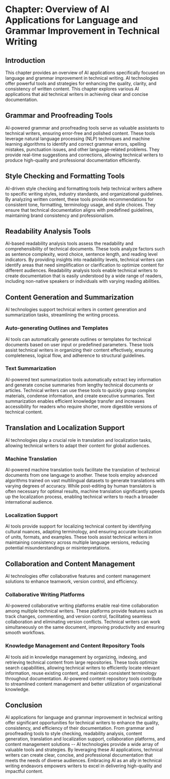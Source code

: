 Chapter: Overview of AI Applications for Language and Grammar Improvement in Technical Writing
==============================================================================================

Introduction
------------

This chapter provides an overview of AI applications specifically focused on language and grammar improvement in technical writing. AI technologies offer powerful tools and strategies for enhancing the quality, clarity, and consistency of written content. This chapter explores various AI applications that aid technical writers in achieving clear and concise documentation.

Grammar and Proofreading Tools
------------------------------

AI-powered grammar and proofreading tools serve as valuable assistants to technical writers, ensuring error-free and polished content. These tools leverage natural language processing (NLP) techniques and machine learning algorithms to identify and correct grammar errors, spelling mistakes, punctuation issues, and other language-related problems. They provide real-time suggestions and corrections, allowing technical writers to produce high-quality and professional documentation efficiently.

Style Checking and Formatting Tools
-----------------------------------

AI-driven style checking and formatting tools help technical writers adhere to specific writing styles, industry standards, and organizational guidelines. By analyzing written content, these tools provide recommendations for consistent tone, formatting, terminology usage, and style choices. They ensure that technical documentation aligns with predefined guidelines, maintaining brand consistency and professionalism.

Readability Analysis Tools
--------------------------

AI-based readability analysis tools assess the readability and comprehensibility of technical documents. These tools analyze factors such as sentence complexity, word choice, sentence length, and reading level indicators. By providing insights into readability levels, technical writers can identify areas that need simplification or clarification to optimize content for different audiences. Readability analysis tools enable technical writers to create documentation that is easily understood by a wide range of readers, including non-native speakers or individuals with varying reading abilities.

Content Generation and Summarization
------------------------------------

AI technologies support technical writers in content generation and summarization tasks, streamlining the writing process.

### Auto-generating Outlines and Templates

AI tools can automatically generate outlines or templates for technical documents based on user input or predefined parameters. These tools assist technical writers in organizing their content effectively, ensuring completeness, logical flow, and adherence to structural guidelines.

### Text Summarization

AI-powered text summarization tools automatically extract key information and generate concise summaries from lengthy technical documents or articles. Technical writers can use these tools to quickly grasp complex materials, condense information, and create executive summaries. Text summarization enables efficient knowledge transfer and increases accessibility for readers who require shorter, more digestible versions of technical content.

Translation and Localization Support
------------------------------------

AI technologies play a crucial role in translation and localization tasks, allowing technical writers to adapt their content for global audiences.

### Machine Translation

AI-powered machine translation tools facilitate the translation of technical documents from one language to another. These tools employ advanced algorithms trained on vast multilingual datasets to generate translations with varying degrees of accuracy. While post-editing by human translators is often necessary for optimal results, machine translation significantly speeds up the localization process, enabling technical writers to reach a broader international audience.

### Localization Support

AI tools provide support for localizing technical content by identifying cultural nuances, adapting terminology, and ensuring accurate localization of units, formats, and examples. These tools assist technical writers in maintaining consistency across multiple language versions, reducing potential misunderstandings or misinterpretations.

Collaboration and Content Management
------------------------------------

AI technologies offer collaborative features and content management solutions to enhance teamwork, version control, and efficiency.

### Collaborative Writing Platforms

AI-powered collaborative writing platforms enable real-time collaboration among multiple technical writers. These platforms provide features such as track changes, commenting, and version control, facilitating seamless collaboration and eliminating version conflicts. Technical writers can work simultaneously on the same document, improving productivity and ensuring smooth workflows.

### Knowledge Management and Content Repository Tools

AI tools aid in knowledge management by organizing, indexing, and retrieving technical content from large repositories. These tools optimize search capabilities, allowing technical writers to efficiently locate relevant information, reuse existing content, and maintain consistent terminology throughout documentation. AI-powered content repository tools contribute to streamlined content management and better utilization of organizational knowledge.

Conclusion
----------

AI applications for language and grammar improvement in technical writing offer significant opportunities for technical writers to enhance the quality, consistency, and efficiency of their documentation. From grammar and proofreading tools to style checking, readability analysis, content generation, translation and localization support, collaboration platforms, and content management solutions -- AI technologies provide a wide array of valuable tools and strategies. By leveraging these AI applications, technical writers can create clear, concise, and professional documentation that meets the needs of diverse audiences. Embracing AI as an ally in technical writing endeavors empowers writers to excel in delivering high-quality and impactful content.
